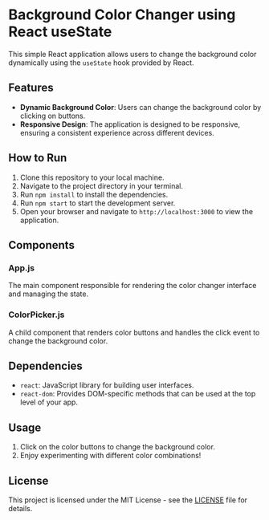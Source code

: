 # Background Color Changer using React useState

This simple React application allows users to change the background color dynamically using the `useState` hook provided by React.

## Features

- **Dynamic Background Color**: Users can change the background color by clicking on buttons.
- **Responsive Design**: The application is designed to be responsive, ensuring a consistent experience across different devices.

## How to Run

1. Clone this repository to your local machine.
2. Navigate to the project directory in your terminal.
3. Run `npm install` to install the dependencies.
4. Run `npm start` to start the development server.
5. Open your browser and navigate to `http://localhost:3000` to view the application.


## Components

### App.js

The main component responsible for rendering the color changer interface and managing the state.

### ColorPicker.js

A child component that renders color buttons and handles the click event to change the background color.

## Dependencies

- `react`: JavaScript library for building user interfaces.
- `react-dom`: Provides DOM-specific methods that can be used at the top level of your app.

## Usage

1. Click on the color buttons to change the background color.
2. Enjoy experimenting with different color combinations!

## License

This project is licensed under the MIT License - see the [LICENSE](LICENSE) file for details.

